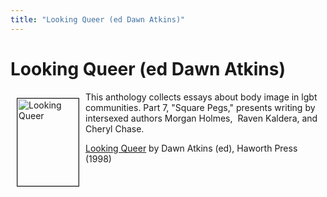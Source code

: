 ```yaml
---
title: "Looking Queer (ed Dawn Atkins)"
---
```


# Looking Queer (ed Dawn Atkins)

<A HREF="http://www.amazon.com/exec/obidos/ISBN%3D156023931X/intersexsocietyo/"><IMG SRC="/img/books/lq.gif" ALT="Looking Queer" border=1 HEIGHT="140" WIDTH="98" align="left" hspace=10 vspace=10></A>  
  
This anthology collects essays about body image in lgbt communities. Part 7, "Square Pegs," presents writing by intersexed authors Morgan Holmes,&nbsp; Raven Kaldera, and Cheryl Chase.  
<!--break-->

  
<A HREF="http://www.amazon.com/exec/obidos/ISBN%3D156023931X/intersexsocietyo/">Looking Queer</A> by Dawn Atkins (ed), Haworth Press (1998)